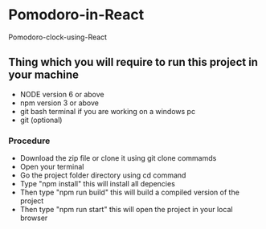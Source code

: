 # Pomodoro-in-React
Pomodoro-clock-using-React

## Thing which you will require to run this project in your machine
- NODE  version 6 or above
- npm  version 3 or above
- git bash terminal if you are working on a windows pc
- git (optional)

### Procedure 
- Download the zip file or clone it using git clone commamds
- Open your terminal
- Go the project folder directory using cd command
- Type "npm install" this will install all depencies
- Then type "npm run build" this will build a compiled version of the project
- Then type "npm run start" this will open the project in your local browser
